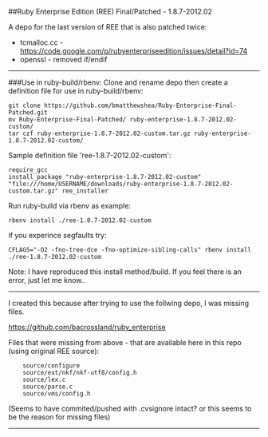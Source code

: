 ##Ruby Enterprise Edition (REE) Final/Patched - 1.8.7-2012.02

A depo for the last version of REE that is also patched twice:

* tcmalloc.cc - https://code.google.com/p/rubyenterpriseedition/issues/detail?id=74
* openssl - removed if/endif

----

###Use in ruby-build/rbenv:
Clone and rename depo then create a definition file for use in ruby-build/rbenv:
```
git clone https://github.com/bmatthewshea/Ruby-Enterprise-Final-Patched.git
mv Ruby-Enterprise-Final-Patched/ ruby-enterprise-1.8.7-2012.02-custom/
tar czf ruby-enterprise-1.8.7-2012.02-custom.tar.gz ruby-enterprise-1.8.7-2012.02-custom/
```
Sample definition file 'ree-1.8.7-2012.02-custom':
```
require_gcc
install_package "ruby-enterprise-1.8.7-2012.02-custom" "file:///home/USERNAME/downloads/ruby-enterprise-1.8.7-2012.02-custom.tar.gz" ree_installer
```
Run ruby-build via rbenv as example:
```
rbenv install ./ree-1.8.7-2012.02-custom
```
if you experince segfaults try:
```
CFLAGS="-O2 -fno-tree-dce -fno-optimize-sibling-calls" rbenv install ./ree-1.8.7-2012.02-custom
```
Note: I have reproduced this install method/build. If you feel there is an error, just let me know..

----

I created this because after trying to use the follwing depo, I was missing files.

https://github.com/bacrossland/ruby_enterprise

Files that were missing from above - that are available here in this repo (using original REE source):

        source/configure
        source/ext/nkf/nkf-utf8/config.h
        source/lex.c
        source/parse.c
        source/vms/config.h

(Seems to have commited/pushed with .cvsignore intact? or this seems to be the reason for missing files)

----
